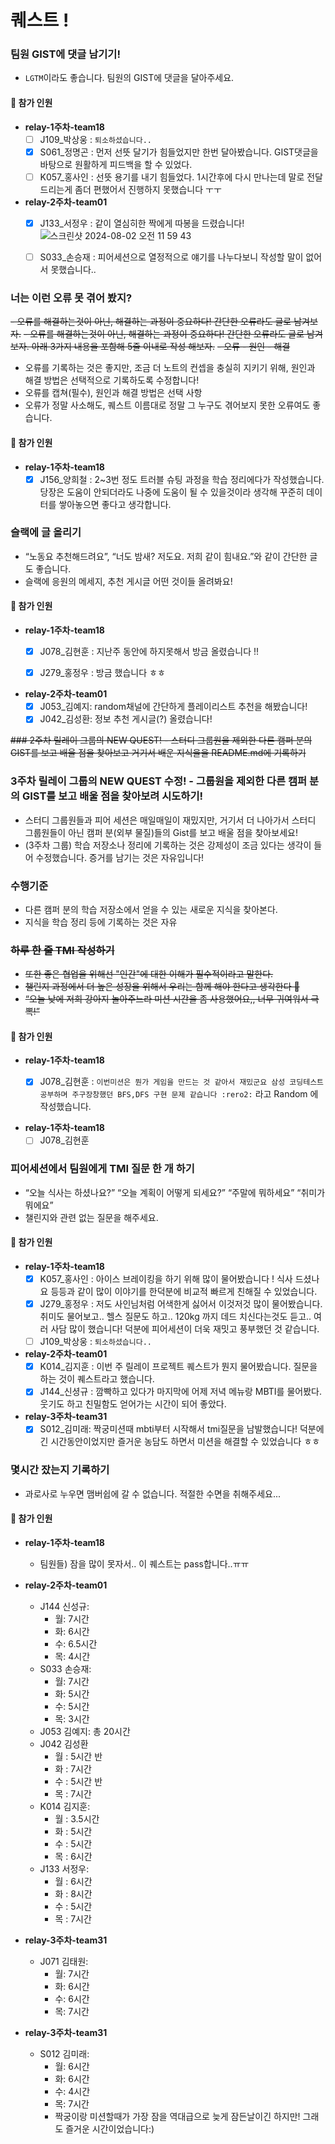 # 퀘스트 !

### 팀원 GIST에 댓글 남기기!

- `LGTM`이라도 좋습니다. 팀원의 GIST에 댓글을 달아주세요.

#### 👀 참가 인원

- **relay-1주차-team18**
  - [ ] J109_박상웅 : `퇴소하셨습니다..`
  - [x] S061_정명곤 : 먼저 선뜻 달기가 힘들었지만 한번 달아봤습니다. GIST댓글을 바탕으로 원활하게 피드백을 할 수 있었다. 
  - [ ] K057_홍사인 : 선뜻 용기를 내기 힘들었다. 1시간후에 다시 만나는데 말로 전달드리는게 좀더 편했어서 진행하지 못했습니다 ㅜㅜ
- **relay-2주차-team01**
  - [x] J133_서정우 : 같이 열심히한 짝에게 따봉을 드렸습니다!
  ![스크린샷 2024-08-02 오전 11 59 43](https://github.com/user-attachments/assets/2bb3f1da-dbbd-463e-a7bf-a087013d175f)

  - [ ] S033_손승재 : 피어세션으로 열정적으로 얘기를 나누다보니 작성할 말이 없어서 못했습니다..


### 너는 이런 오류 못 겪어 봤지?

~~- 오류를 해결하는것이 아닌, 해결하는 과정이 중요하다! 간단한 오류라도 글로 남겨보자.~~
~~- 오류를 해결하는것이 아닌, 해결하는 과정이 중요하다! 간단한 오류라도 글로 남겨보자.
  아래 3가지 내용을 포함해 5줄 이내로 작성 해보자.~~
~~- 오류 - 원인 - 해결~~
- 오류를 기록하는 것은 좋지만, 조금 더 노트의 컨셉을 충실히 지키기 위해, 원인과 해결 방법은 선택적으로 기록하도록 수정합니다!
- 오류를 캡쳐(필수), 원인과 해결 방법은 선택 사항
- 오류가 정말 사소해도, 퀘스트 이름대로 정말 그 누구도 겪어보지 못한 오류여도 좋습니다.

#### 👀 참가 인원

- **relay-1주차-team18**
  - [x] J156_양희철 : 2~3번 정도 트러블 슈팅 과정을 학습 정리에다가 작성했습니다. 당장은 도움이 안되더라도 나중에 도움이 될 수 있을것이라 생각해 꾸준히 데이터를 쌓아놓으면 좋다고 생각합니다. 

### 슬랙에 글 올리기

- “노동요 추천해드려요”, “너도 밤새? 저도요. 저희 같이 힘내요.”와 같이 간단한 글도 좋습니다.
- 슬랙에 응원의 메세지, 추천 게시글 어떤 것이들 올려봐요!

#### 👀 참가 인원 
- **relay-1주차-team18**
  - [x] J078_김현훈 : 지난주 동안에 하지못해서 방금 올렸습니다 !!
  - [x] J279_홍정우 : 방금 했습니다 ㅎㅎ


- **relay-2주차-team01**
  - [x] J053_김예지: random채널에 간단하게 플레이리스트 추천을 해봤습니다!
  - [x] J042_김성환: 정보 추천 게시글(?) 올렸습니다!

~~### 2주차 릴레이 그룹의 NEW QUEST! - 스터디 그룹원을 제외한 다른 캠퍼 분의 GIST를 보고 배울 점을 찾아보고 거기서 배운 지식을을 README.md에 기록하기~~
### 3주차 릴레이 그룹의 NEW QUEST 수정! - 그룹원을 제외한 다른 캠퍼 분의 GIST를 보고 배울 점을 찾아보려 시도하기!

- 스터디 그룹원들과 피어 세션은 매일매일이 재밌지만, 거기서 더 나아가서 스터디 그룹원들이 아닌 캠퍼 분(외부 물질)들의 Gist를 보고 배울 점을 찾아보세요!
- (3주차 그룹) 학습 저장소나 정리에 기록하는 것은 강제성이 조금 있다는 생각이 들어 수정했습니다. 증거를 남기는 것은 자유입니다!

### 수행기준

- 다른 캠퍼 분의 학습 저장소에서 얻을 수 있는 새로운 지식을 찾아본다.
- 지식을 학습 정리 등에 기록하는 것은 자유

### ~~하루 한 줄 TMI 작성하기~~

- ~~또한 좋은 협업을 위해선 "인간"에 대한 이해가 필수적이라고 말한다.~~
- ~~챌린지 과정에서 더 높은 성장을 위해서 우리는 함께 해야 한다고 생각한다 🤝~~
- ~~“오늘 낮에 저희 강아지 놀아주느라 미션 시간을 좀 사용했어요,, 너무 귀여워서 극뽁!”~~

#### 👀 참가 인원
- **relay-1주차-team18**
  - [x] J078_김현훈 : `이번미션은 뭔가 게임을 만드는 것 같아서 재밌군요 삼성 코딩테스트 공부하며 주구장창했던 BFS,DFS 구현 문제 같습니다 :rero2:` 라고 Random 에 작성했습니다.


- **relay-1주차-team18**
  - [ ] J078\_김현훈

### 피어세션에서 팀원에게 TMI 질문 한 개 하기

- “오늘 식사는 하셨나요?” “오늘 계획이 어떻게 되세요?” “주말에 뭐하세요” “취미가 뭐에요”
- 챌린지와 관련 없는 질문을 해주세요.

#### 👀 참가 인원

- **relay-1주차-team18**
  - [x] K057_홍사인 : 아이스 브레이킹을 하기 위해 많이 물어봤습니다 ! 식사 드셨나요 등등과 같이 많이 이야기를 한덕분에 비교적 빠르게 친해질 수 있었습니다.
  - [x] J279_홍정우 : 저도 사인님처럼 어색한게 싫어서 이것저것 많이 물어봤습니다. 취미도 물어보고.. 헬스 질문도 하고.. 120kg 까지 데드 치신다는것도 듣고.. 여러 사담 많이 했습니다! 덕분에 피어세션이 더욱 재밋고 풍부했던 것 같습니다.
  - [ ] J109_박상웅 : `퇴소하셨습니다..`
 
- **relay-2주차-team01**
  - [x] K014_김지훈 : 이번 주 릴레이 프로젝트 퀘스트가 뭔지 물어봤습니다. 질문을 하는 것이 퀘스트라고 했습니다.
  - [x] J144_신셩규 : 깜빡하고 있다가 마지막에 어제 저녁 메뉴랑 MBTI를 물어봤다. 웃기도 하고 친밀함도 얻어가는 시간이 되어 좋았다.
- **relay-3주차-team31**
  - [x] S012_김미래: 짝궁미션때 mbti부터 시작해서 tmi질문을 남발했습니다! 덕분에 긴 시간동안이었지만 즐거운 농담도 하면서 미션을 해결할 수 있었습니다 ㅎㅎ

### 몇시간 잤는지 기록하기

- 과로사로 누우면 맴버쉽에 갈 수 없습니다. 적절한 수면을 취해주세요...

#### 👀 참가 인원

- **relay-1주차-team18**
  - 팀원들) 잠을 많이 못자서.. 이 퀘스트는 pass합니다..ㅠㅠ
 
- **relay-2주차-team01**
  - J144 신성규:
    - 월: 7시간
    - 화: 6시간
    - 수: 6.5시간
    - 목: 4시간
  - S033 손승재:
    - 월: 7시간
    - 화: 5시간
    - 수: 5시간
    - 목: 3시간
  - J053 김예지: 총 20시간
  - J042 김성환
    - 월 : 5시간 반
    - 화 : 7시간
    - 수 : 5시간 반
    - 목 : 7시간
  - K014 김지훈:
    - 월 : 3.5시간
    - 화 : 5시간
    - 수 : 5시간
    - 목 : 6시간
  - J133 서정우:
    - 월 : 6시간
    - 화 : 8시간
    - 수 : 5시간
    - 목 : 7시간

- **relay-3주차-team31**
  - J071 김태원:
    - 월: 7시간
    - 화: 6시간
    - 수: 6시간
    - 목: 7시간
- **relay-3주차-team31**
  - S012 김미래:
    - 월: 6시간
    - 화: 6시간
    - 수: 4시간
    - 목: 7시간
    - 짝궁이랑 미션할때가 가장 잠을 역대급으로 늦게 잠든날이긴 하지만! 그래도 즐거운 시간이었습니다:)

<br>

